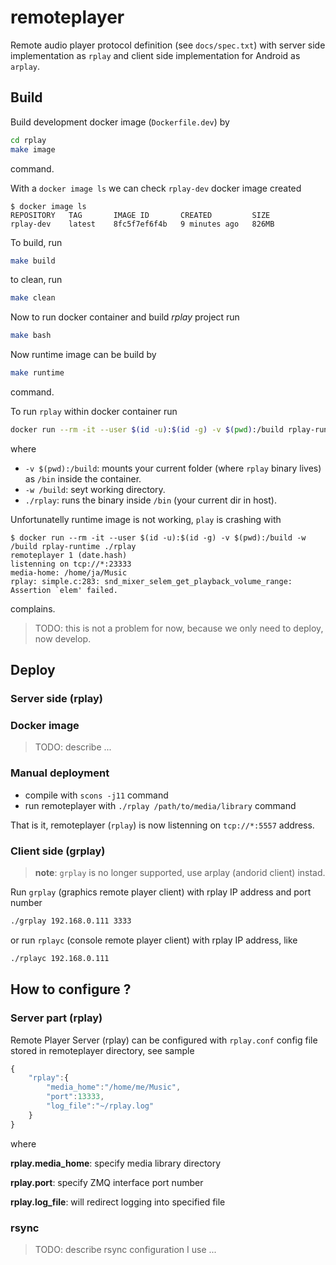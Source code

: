 # remoteplayer

Remote audio player protocol definition (see `docs/spec.txt`) with server side implementation as `rplay` and client side implementation for Android as `arplay`.

## Build

Build development docker image (`Dockerfile.dev`) by

```bash
cd rplay
make image
```

command.

With a `docker image ls` we can check `rplay-dev` docker image created

```console
$ docker image ls
REPOSITORY   TAG       IMAGE ID       CREATED         SIZE
rplay-dev    latest    8fc5f7ef6f4b   9 minutes ago   826MB
```

To build, run

```bash
make build
```

to clean, run

```bash
make clean
```

Now to run docker container and build *rplay* project run

```bash
make bash
```

Now runtime image can be build by

```bash
make runtime
```

command.

To run `rplay` within docker container run

```bash
docker run --rm -it --user $(id -u):$(id -g) -v $(pwd):/build rplay-runtime -w /build ./rplay
```

where

- `-v $(pwd):/build`: mounts your current folder (where `rplay` binary lives) as `/bin` inside the container.
- `-w /build`: seyt working directory.
- `./rplay`: runs the binary inside `/bin` (your current dir in host).

Unfortunatelly runtime image is not working, `play` is crashing with

```console
$ docker run --rm -it --user $(id -u):$(id -g) -v $(pwd):/build -w /build rplay-runtime ./rplay
remoteplayer 1 (date.hash)
listenning on tcp://*:23333
media-home: /home/ja/Music
rplay: simple.c:283: snd_mixer_selem_get_playback_volume_range: Assertion `elem' failed.
```

complains.

> TODO: this is not a problem for now, because we only need to deploy, now develop.

## Deploy

### Server side (rplay)

### Docker image

> TODO: describe ...

### Manual deployment

- compile with `scons -j11` command
- run remoteplayer with `./rplay /path/to/media/library` command

That is it, remoteplayer (`rplay`) is now listenning on `tcp://*:5557` address.


### Client side (grplay)

> **note**: `grplay` is no longer supported, use arplay (andorid client) instad.

Run `grplay` (graphics remote player client) with rplay IP address and port number

```bash
./grplay 192.168.0.111 3333
```

or run `rplayc` (console remote player client) with rplay IP address, like

```bash
./rplayc 192.168.0.111
```

## How to configure ?

### Server part (rplay)

Remote Player Server (rplay) can be configured with `rplay.conf` config file stored in remoteplayer directory, see sample

```js
{
	"rplay":{
		"media_home":"/home/me/Music",
		"port":13333,
		"log_file":"~/rplay.log"
	}
}
```

where

**rplay.media_home**: specify media library directory

**rplay.port**: specify ZMQ interface port number

**rplay.log_file**: will redirect logging into specified file


### rsync

> TODO: describe rsync configuration I use ...
